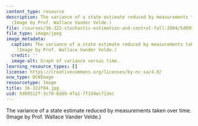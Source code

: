 ```yaml
---
content_type: resource
description: The variance of a state estimate reduced by measurements taken over time.
  (Image by Prof. Wallace Vander Velde.)
file: /courses/16-322-stochastic-estimation-and-control-fall-2004/5d09512f3c708dd94fa17f334ec713ec_16-322f04.jpg
file_type: image/jpeg
image_metadata:
  caption: The variance of a state estimate reduced by measurements taken over time.
    (Image by Prof. Wallace Vander Velde.)
  credit: ''
  image-alt: Graph of variance versus time.
learning_resource_types: []
license: https://creativecommons.org/licenses/by-nc-sa/4.0/
ocw_type: OCWImage
resourcetype: Image
title: 16-322f04.jpg
uid: 5d09512f-3c70-8dd9-4fa1-7f334ec713ec
---
```

The variance of a state estimate reduced by measurements taken over time. (Image by Prof. Wallace Vander Velde.)
